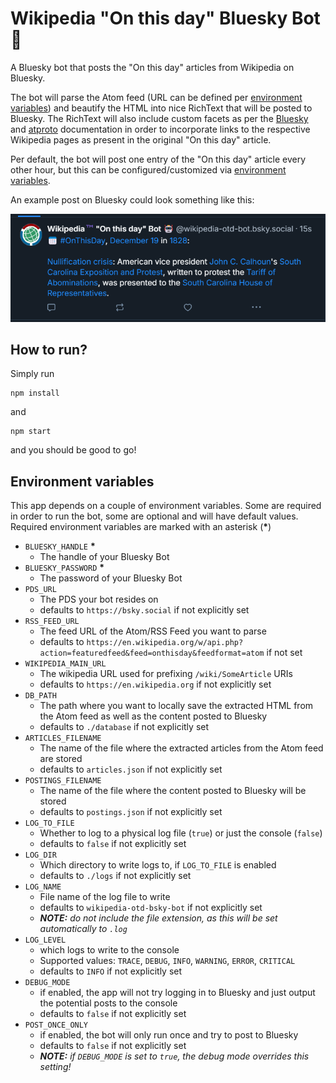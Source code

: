 # Wikipedia "On this day" Bluesky Bot 🤖

A Bluesky bot that posts the "On this day" articles from Wikipedia on Bluesky.  
  
The bot will parse the Atom feed \(URL can be defined per [environment variables](#environment-variables)\) and beautify the HTML into nice RichText that will be posted to Bluesky. The RichText will also include custom facets as per the [Bluesky][1] and [atproto][2] documentation in order to incorporate links to the respective Wikipedia pages as present in the original "On this day" article.  
  
Per default, the bot will post one entry of the "On this day" article every other hour, but this can be configured/customized via [environment variables](#environment-variables).

An example post on Bluesky could look something like this:  
  
![screenshot of an example Bluesky post](assets/wiki-otd-bsky-bot_post.png)

[1]: https://docs.bsky.app/docs/advanced-guides/post-richtext
[2]: https://atproto.blue/en/latest/atproto/atproto_client.models.app.bsky.richtext.facet.html

## How to run?

Simply run
```
npm install
```
and
```
npm start
```
and you should be good to go!

## Environment variables

This app depends on a couple of environment variables. Some are required in order to run the bot, some are optional and will have default values. Required environment variables are marked with an asterisk \(**\***\)
- `BLUESKY_HANDLE` **\***
  - The handle of your Bluesky Bot
- `BLUESKY_PASSWORD` **\***
  - The password of your Bluesky Bot
- `PDS_URL`
  - The PDS your bot resides on
  - defaults to `https://bsky.social` if not explicitly set
- `RSS_FEED_URL`
  - The feed URL of the Atom/RSS Feed you want to parse
  - defaults to `https://en.wikipedia.org/w/api.php?action=featuredfeed&feed=onthisday&feedformat=atom` if not set
- `WIKIPEDIA_MAIN_URL`
  - The wikipedia URL used for prefixing `/wiki/SomeArticle` URIs
  - defaults to `https://en.wikipedia.org` if not explicitly set
- `DB_PATH`
  - The path where you want to locally save the extracted HTML from the Atom feed as well as the content posted to Bluesky
  - defaults to `./database` if not explicitly set
- `ARTICLES_FILENAME`
  - The name of the file where the extracted articles from the Atom feed are stored
  - defaults to `articles.json` if not explicitly set
- `POSTINGS_FILENAME`
  - The name of the file where the content posted to Bluesky will be stored
  - defaults to `postings.json` if not explicitly set
- `LOG_TO_FILE`
  - Whether to log to a physical log file (`true`) or just the console (`false`)
  - defaults to `false` if not explicitly set
- `LOG_DIR`
  - Which directory to write logs to, if `LOG_TO_FILE` is enabled
  - defaults to `./logs` if not explicitly set
- `LOG_NAME`
  - File name of the log file to write
  - defaults to `wikipedia-otd-bsky-bot` if not explicitly set
  - _**NOTE:** do not include the file extension, as this will be set automatically to `.log`_
- `LOG_LEVEL`
  - which logs to write to the console
  - Supported values: `TRACE`, `DEBUG`, `INFO`, `WARNING`, `ERROR`, `CRITICAL`
  - defaults to `INFO` if not explicitly set
- `DEBUG_MODE`
  - if enabled, the app will not try logging in to Bluesky and just output the potential posts to the console
  - defaults to `false` if not explicitly set
- `POST_ONCE_ONLY`
  - if enabled, the bot will only run once and try to post to Bluesky
  - defaults to `false` if not explicitly set
  - _**NOTE:** if `DEBUG_MODE` is set to `true`, the debug mode overrides this setting!_